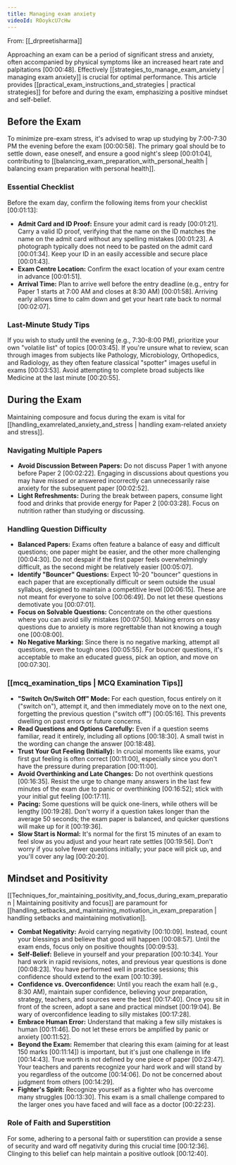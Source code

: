 ```yaml
---
title: Managing exam anxiety
videoId: ROoykcU7cHw
---
```


From: [[_drpreetisharma]] <br/> 

Approaching an exam can be a period of significant stress and anxiety, often accompanied by physical symptoms like an increased heart rate and palpitations <a class="yt-timestamp" data-t="00:00:48">[00:00:48]</a>. Effectively [[strategies_to_manage_exam_anxiety | managing exam anxiety]] is crucial for optimal performance. This article provides [[practical_exam_instructions_and_strategies | practical strategies]] for before and during the exam, emphasizing a positive mindset and self-belief.

## Before the Exam

To minimize pre-exam stress, it's advised to wrap up studying by 7:00-7:30 PM the evening before the exam <a class="yt-timestamp" data-t="00:00:58">[00:00:58]</a>. The primary goal should be to settle down, ease oneself, and ensure a good night's sleep <a class="yt-timestamp" data-t="00:01:04">[00:01:04]</a>, contributing to [[balancing_exam_preparation_with_personal_health | balancing exam preparation with personal health]].

### Essential Checklist
Before the exam day, confirm the following items from your checklist <a class="yt-timestamp" data-t="00:01:13">[00:01:13]</a>:
*   **Admit Card and ID Proof:** Ensure your admit card is ready <a class="yt-timestamp" data-t="00:01:21">[00:01:21]</a>. Carry a valid ID proof, verifying that the name on the ID matches the name on the admit card without any spelling mistakes <a class="yt-timestamp" data-t="00:01:23">[00:01:23]</a>. A photograph typically does not need to be pasted on the admit card <a class="yt-timestamp" data-t="00:01:34">[00:01:34]</a>. Keep your ID in an easily accessible and secure place <a class="yt-timestamp" data-t="00:01:43">[00:01:43]</a>.
*   **Exam Centre Location:** Confirm the exact location of your exam centre in advance <a class="yt-timestamp" data-t="00:01:51">[00:01:51]</a>.
*   **Arrival Time:** Plan to arrive well before the entry deadline (e.g., entry for Paper 1 starts at 7:00 AM and closes at 8:30 AM) <a class="yt-timestamp" data-t="00:01:58">[00:01:58]</a>. Arriving early allows time to calm down and get your heart rate back to normal <a class="yt-timestamp" data-t="00:02:07">[00:02:07]</a>.

### Last-Minute Study Tips
If you wish to study until the evening (e.g., 7:30-8:00 PM), prioritize your own "volatile list" of topics <a class="yt-timestamp" data-t="00:03:45">[00:03:45]</a>. If you're unsure what to review, scan through images from subjects like Pathology, Microbiology, Orthopedics, and Radiology, as they often feature classical "spotter" images useful in exams <a class="yt-timestamp" data-t="00:03:53">[00:03:53]</a>. Avoid attempting to complete broad subjects like Medicine at the last minute <a class="yt-timestamp" data-t="00:20:55">[00:20:55]</a>.

## During the Exam
Maintaining composure and focus during the exam is vital for [[handling_examrelated_anxiety_and_stress | handling exam-related anxiety and stress]].

### Navigating Multiple Papers
*   **Avoid Discussion Between Papers:** Do not discuss Paper 1 with anyone before Paper 2 <a class="yt-timestamp" data-t="00:02:22">[00:02:22]</a>. Engaging in discussions about questions you may have missed or answered incorrectly can unnecessarily raise anxiety for the subsequent paper <a class="yt-timestamp" data-t="00:02:52">[00:02:52]</a>.
*   **Light Refreshments:** During the break between papers, consume light food and drinks that provide energy for Paper 2 <a class="yt-timestamp" data-t="00:03:28">[00:03:28]</a>. Focus on nutrition rather than studying or discussing.

### Handling Question Difficulty
*   **Balanced Papers:** Exams often feature a balance of easy and difficult questions; one paper might be easier, and the other more challenging <a class="yt-timestamp" data-t="00:04:30">[00:04:30]</a>. Do not despair if the first paper feels overwhelmingly difficult, as the second might be relatively easier <a class="yt-timestamp" data-t="00:05:07">[00:05:07]</a>.
*   **Identify "Bouncer" Questions:** Expect 10-20 "bouncer" questions in each paper that are exceptionally difficult or seem outside the usual syllabus, designed to maintain a competitive level <a class="yt-timestamp" data-t="00:06:15">[00:06:15]</a>. These are not meant for everyone to solve <a class="yt-timestamp" data-t="00:06:49">[00:06:49]</a>. Do not let these questions demotivate you <a class="yt-timestamp" data-t="00:07:01">[00:07:01]</a>.
*   **Focus on Solvable Questions:** Concentrate on the other questions where you can avoid silly mistakes <a class="yt-timestamp" data-t="00:07:50">[00:07:50]</a>. Making errors on easy questions due to anxiety is more regrettable than not knowing a tough one <a class="yt-timestamp" data-t="00:08:00">[00:08:00]</a>.
*   **No Negative Marking:** Since there is no negative marking, attempt all questions, even the tough ones <a class="yt-timestamp" data-t="00:05:55">[00:05:55]</a>. For bouncer questions, it's acceptable to make an educated guess, pick an option, and move on <a class="yt-timestamp" data-t="00:07:30">[00:07:30]</a>.

### [[mcq_examination_tips | MCQ Examination Tips]]
*   **"Switch On/Switch Off" Mode:** For each question, focus entirely on it ("switch on"), attempt it, and then immediately move on to the next one, forgetting the previous question ("switch off") <a class="yt-timestamp" data-t="00:05:16">[00:05:16]</a>. This prevents dwelling on past errors or future concerns.
*   **Read Questions and Options Carefully:** Even if a question seems familiar, read it entirely, including all options <a class="yt-timestamp" data-t="00:18:30">[00:18:30]</a>. A small twist in the wording can change the answer <a class="yt-timestamp" data-t="00:18:48">[00:18:48]</a>.
*   **Trust Your Gut Feeling (Initially):** In crucial moments like exams, your first gut feeling is often correct <a class="yt-timestamp" data-t="00:11:00">[00:11:00]</a>, especially since you don't have the pressure during preparation <a class="yt-timestamp" data-t="00:11:00">[00:11:00]</a>.
*   **Avoid Overthinking and Late Changes:** Do not overthink questions <a class="yt-timestamp" data-t="00:16:35">[00:16:35]</a>. Resist the urge to change many answers in the last few minutes of the exam due to panic or overthinking <a class="yt-timestamp" data-t="00:16:52">[00:16:52]</a>; stick with your initial gut feeling <a class="yt-timestamp" data-t="00:17:11">[00:17:11]</a>.
*   **Pacing:** Some questions will be quick one-liners, while others will be lengthy <a class="yt-timestamp" data-t="00:19:28">[00:19:28]</a>. Don't worry if a question takes longer than the average 50 seconds; the exam paper is balanced, and quicker questions will make up for it <a class="yt-timestamp" data-t="00:19:36">[00:19:36]</a>.
*   **Slow Start is Normal:** It's normal for the first 15 minutes of an exam to feel slow as you adjust and your heart rate settles <a class="yt-timestamp" data-t="00:19:56">[00:19:56]</a>. Don't worry if you solve fewer questions initially; your pace will pick up, and you'll cover any lag <a class="yt-timestamp" data-t="00:20:20">[00:20:20]</a>.

## Mindset and Positivity
[[Techniques_for_maintaining_positivity_and_focus_during_exam_preparation | Maintaining positivity and focus]] are paramount for [[handling_setbacks_and_maintaining_motivation_in_exam_preparation | handling setbacks and maintaining motivation]].

*   **Combat Negativity:** Avoid carrying negativity <a class="yt-timestamp" data-t="00:10:09">[00:10:09]</a>. Instead, count your blessings and believe that good will happen <a class="yt-timestamp" data-t="00:08:57">[00:08:57]</a>. Until the exam ends, focus only on positive thoughts <a class="yt-timestamp" data-t="00:09:53">[00:09:53]</a>.
*   **Self-Belief:** Believe in yourself and your preparation <a class="yt-timestamp" data-t="00:10:34">[00:10:34]</a>. Your hard work in rapid revisions, notes, and previous year questions is done <a class="yt-timestamp" data-t="00:08:23">[00:08:23]</a>. You have performed well in practice sessions; this confidence should extend to the exam <a class="yt-timestamp" data-t="00:10:39">[00:10:39]</a>.
*   **Confidence vs. Overconfidence:** Until you reach the exam hall (e.g., 8:30 AM), maintain super confidence, believing your preparation, strategy, teachers, and sources were the best <a class="yt-timestamp" data-t="00:17:40">[00:17:40]</a>. Once you sit in front of the screen, adopt a sane and practical mindset <a class="yt-timestamp" data-t="00:19:04">[00:19:04]</a>. Be wary of overconfidence leading to silly mistakes <a class="yt-timestamp" data-t="00:17:28">[00:17:28]</a>.
*   **Embrace Human Error:** Understand that making a few silly mistakes is human <a class="yt-timestamp" data-t="00:11:46">[00:11:46]</a>. Do not let these errors be amplified by panic or anxiety <a class="yt-timestamp" data-t="00:11:52">[00:11:52]</a>.
*   **Beyond the Exam:** Remember that clearing this exam (aiming for at least 150 marks <a class="yt-timestamp" data-t="00:11:14">[00:11:14]</a>) is important, but it's just one challenge in life <a class="yt-timestamp" data-t="00:14:43">[00:14:43]</a>. True worth is not defined by one piece of paper <a class="yt-timestamp" data-t="00:23:47">[00:23:47]</a>. Your teachers and parents recognize your hard work and will stand by you regardless of the outcome <a class="yt-timestamp" data-t="00:14:06">[00:14:06]</a>. Do not be concerned about judgment from others <a class="yt-timestamp" data-t="00:14:29">[00:14:29]</a>.
*   **Fighter's Spirit:** Recognize yourself as a fighter who has overcome many struggles <a class="yt-timestamp" data-t="00:13:30">[00:13:30]</a>. This exam is a small challenge compared to the larger ones you have faced and will face as a doctor <a class="yt-timestamp" data-t="00:22:23">[00:22:23]</a>.

### Role of Faith and Superstition
For some, adhering to a personal faith or superstition can provide a sense of security and ward off negativity during this crucial time <a class="yt-timestamp" data-t="00:12:36">[00:12:36]</a>. Clinging to this belief can help maintain a positive outlook <a class="yt-timestamp" data-t="00:12:40">[00:12:40]</a>.